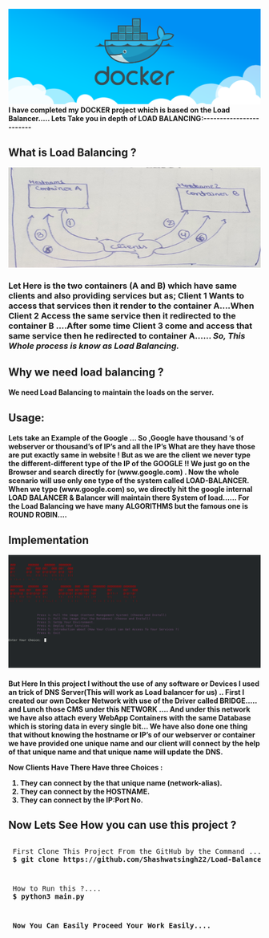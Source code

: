 <img src=images/main.png></img>
<b>I have completed my DOCKER  project which is based on the Load Balancer…..
    Lets Take you in depth of LOAD BALANCING:------------------------</b> 

<h2>What is  Load Balancing ?</h2>
   <img src=images/jo.jpg height=200px width=700px></img>
<h3>Let Here is the two containers (A and B) which have same clients and also 
providing services but as; Client 1  Wants to access that services then 
it render to the container A….When Client 2 Access the same service then 
it redirected to the container B ….After some time Client 3  come and access
that same  service  then he redirected to container A…… 
<b><i>So, This Whole process is know as Load Balancing.</b></i> 
<h2>
Why we need load balancing ?
</h2>
<h4>
We need Load Balancing to maintain the loads on the server.
</h4>
<h2>Usage:</h2> 
 <h4>
 Lets take an Example of the Google …
 So ,Google have thousand ‘s of webserver or thousand’s of IP’s and all the IP’s 
 What are they have those are put exactly same in website ! But as we are  the client
 we never type the different-different type of the IP of the GOOGLE !!
 We just go on the Browser and search directly for (www.google.com) . 
Now the whole scenario will use only one type of the system called LOAD-BALANCER.
When we  type (www.google.com) so, we directly hit  the google internal 
LOAD BALANCER & Balancer will maintain there System of load……    
For the Load Balancing we have many ALGORITHMS but the famous one is ROUND ROBIN….
    </h4>
    <h2>
        Implementation
    </h2>
    <img src=images/main1.png></img>
    <h4>
But Here In this project I without the use of any software or Devices I used an 
trick of DNS Server(This will work as Load balancer for us) ..
First I created  our own Docker Network with use of the Driver called BRIDGE….. 
and Lunch those CMS under this NETWORK …. And under 
this network we have also attach every WebApp Containers with the 
same Database which is storing data in every single bit… We have also done one thing that 
without knowing the hostname or IP’s of our webserver or container we have provided one unique name 
and our client will connect by the help of that unique name  and  that unique name will update the DNS. 

Now Clients Have There Have three Choices : 
1.	They can connect by the that unique name (network-alias).
2.	They can connect by the HOSTNAME.
3.	They can connect by the IP:Port No.  
</h4>

<h2> Now Lets See How you can use this project ? </h2>
<pre><p> First Clone This Project From the GitHub by the Command .....
<b> $ git clone https://github.com/Shashwatsingh22/Load-Balancer.git </b></p></pre>

<pre><p> How to Run this ?....
<b> $ python3 main.py </b></pre></p>

<pre><p><b> Now You Can Easily Proceed Your Work Easily.... </b></p></pre>
